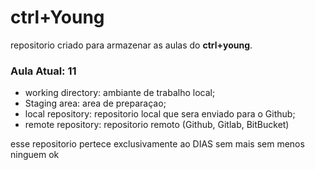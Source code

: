 # ctrl+Young

repositorio criado para armazenar as aulas do **ctrl+young**.

### Aula Atual: 11

- working directory: ambiante de trabalho local;
- Staging area: area de preparaçao;
- local repository: repositorio local que sera enviado para o Github;
- remote repository: repositorio remoto (Github, Gitlab, BitBucket)

esse repositorio pertece exclusivamente ao DIAS sem mais sem menos ninguem ok